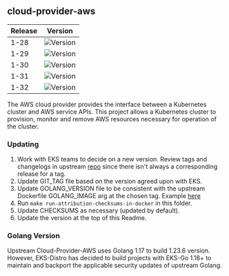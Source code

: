 ## **cloud-provider-aws**
| Release | Version                                                       |
|---------|---------------------------------------------------------------|
| 1-28    | ![Version](https://img.shields.io/badge/version-v1.28.9-blue) |
| 1-29    | ![Version](https://img.shields.io/badge/version-v1.29.6-blue) |
| 1-30    | ![Version](https://img.shields.io/badge/version-v1.30.7-blue) |
| 1-31    | ![Version](https://img.shields.io/badge/version-v1.31.5-blue) |
| 1-32    | ![Version](https://img.shields.io/badge/version-v1.32.0-blue) |

The AWS cloud provider provides the interface between a Kubernetes cluster and AWS service APIs. This project allows a Kubernetes cluster to provision, monitor and remove AWS resources necessary for operation of the cluster.

### Updating
1. Work with EKS teams to decide on a new version. Review tags and changelogs in upstream [repo](https://github.com/kubernetes/cloud-provider-aws) since there isn't always a corresponding release for a tag.
2. Update GIT_TAG file based on the version agreed upon with EKS.
3. Update GOLANG_VERSION file to be consistent with the upstream Dockerfile GOLANG_IMAGE arg at the chosen tag. Example [here](https://github.com/kubernetes/cloud-provider-aws/blob/master/Dockerfile#L17)
4. Run `make run-attribution-checksums-in-docker` in this folder.
5. Update CHECKSUMS as necessary (updated by default).
6. Update the version at the top of this Readme.

### Golang Version

Upstream Cloud-Provider-AWS uses Golang 1.17 to build 1.23.6 version. However, EKS-Distro has decided to build
projects with EKS-Go 1.18+ to maintain and backport the applicable security updates of upstream Golang.
